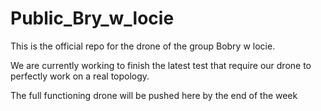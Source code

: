 # Public_Bry_w_locie
This is the official repo for the drone of the group Bobry w locie. 

We are currently working to finish the latest test that require our drone to perfectly work on a real topology. 

The full functioning drone will be pushed here by the end of the week

